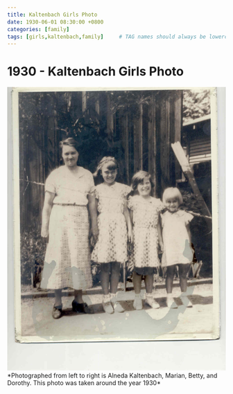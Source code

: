 ```yaml
---
title: Kaltenbach Girls Photo
date: 1930-06-01 08:30:00 +0800
categories: [family]
tags: [girls,kaltenbach,family]     # TAG names should always be lowercase
---
```

# 1930 - Kaltenbach Girls Photo

<img src="https://raw.githubusercontent.com/corsokalte/corsokalte.github.io/main/_posts/images/Alneda%2C%20Marian%2C%20Betty%2C%20Dorothy%20(1930).jpg" alt="1930">
*Photographed from left to right is Alneda Kaltenbach, Marian, Betty, and Dorothy. This photo was taken around the year 1930*
